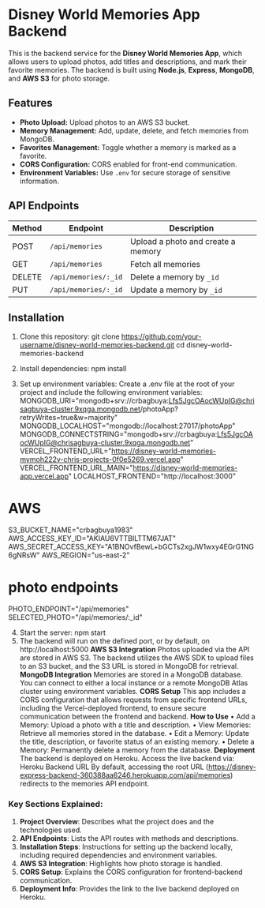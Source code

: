 # Disney World Memories App Backend

This is the backend service for the **Disney World Memories App**, which allows users to upload photos, add titles and descriptions, and mark their favorite memories. The backend is built using **Node.js**, **Express**, **MongoDB**, and **AWS S3** for photo storage.

## Features

- **Photo Upload:** Upload photos to an AWS S3 bucket.
- **Memory Management:** Add, update, delete, and fetch memories from MongoDB.
- **Favorites Management:** Toggle whether a memory is marked as a favorite.
- **CORS Configuration:** CORS enabled for front-end communication.
- **Environment Variables:** Use `.env` for secure storage of sensitive information.

## API Endpoints
| Method | Endpoint                         | Description                          |
|--------|----------------------------------|--------------------------------------|
| POST   | `/api/memories`                  | Upload a photo and create a memory   |
| GET    | `/api/memories`                  | Fetch all memories                   |
| DELETE | `/api/memories/:_id`             | Delete a memory by `_id`             |
| PUT    | `/api/memories/:_id`             | Update a memory by `_id`             |

## Installation
1. Clone this repository:
   git clone https://github.com/your-username/disney-world-memories-backend.git
   cd disney-world-memories-backend
2. Install dependencies:
npm install

3. Set up environment variables: Create a .env file at the root of your project and include the following environment variables:
MONGODB_URI="mongodb+srv://crbagbuya:Lfs5JgcOAocWUpIG@chrisagbuya-cluster.9xqga.mongodb.net/photoApp?retryWrites=true&w=majority"
MONGODB_LOCALHOST="mongodb://localhost:27017/photoApp"
MONGODB_CONNECTSTRING="mongodb+srv://crbagbuya:Lfs5JgcOAocWUpIG@chrisagbuya-cluster.9xqga.mongodb.net"
VERCEL_FRONTEND_URL="https://disney-world-memories-mymoh222v-chris-projects-0f0e5269.vercel.app"
VERCEL_FRONTEND_URL_MAIN="https://disney-world-memories-app.vercel.app"
LOCALHOST_FRONTEND="http://localhost:3000"
# AWS
S3_BUCKET_NAME="crbagbuya1983"
AWS_ACCESS_KEY_ID="AKIAU6VTTBILTTM67JAT"
AWS_SECRET_ACCESS_KEY="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"
AWS_REGION="us-east-2"

# photo endpoints
PHOTO_ENDPOINT="/api/memories"
SELECTED_PHOTO="/api/memories/:_id"

4. Start the server:
npm start
5. The backend will run on the defined port, or by default, on http://localhost:5000
**AWS S3 Integration**
Photos uploaded via the API are stored in AWS S3. The backend utilizes the AWS SDK to upload files to an S3 bucket, and the S3 URL is stored in MongoDB for retrieval.
**MongoDB Integration**
Memories are stored in a MongoDB database. You can connect to either a local instance or a remote MongoDB Atlas cluster using environment variables.
**CORS Setup**
This app includes a CORS configuration that allows requests from specific frontend URLs, including the Vercel-deployed frontend, to ensure secure communication between the frontend and backend.
**How to Use**
•	Add a Memory: Upload a photo with a title and description.
•	View Memories: Retrieve all memories stored in the database.
•	Edit a Memory: Update the title, description, or favorite status of an existing memory.
•	Delete a Memory: Permanently delete a memory from the database.
**Deployment**
The backend is deployed on Heroku. Access the live backend via:
Heroku Backend URL
By default, accessing the root URL (https://disney-express-backend-360388aa6246.herokuapp.com/api/memories) redirects to the memories API endpoint.

### Key Sections Explained: 
1. **Project Overview**: Describes what the project does and the technologies used. 
2. **API Endpoints**: Lists the API routes with methods and descriptions. 
3. **Installation Steps**: Instructions for setting up the backend locally, including required dependencies and environment variables. 
4. **AWS S3 Integration**: Highlights how photo storage is handled. 
5. **CORS Setup**: Explains the CORS configuration for frontend-backend communication. 
6. **Deployment Info**: Provides the link to the live backend deployed on Heroku.

